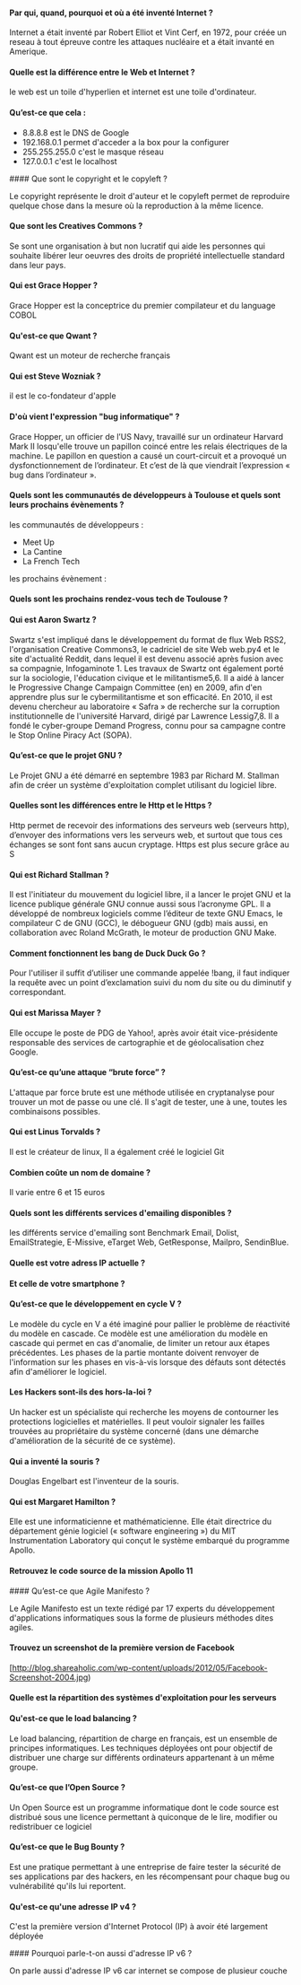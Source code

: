 #### Par qui, quand, pourquoi et où a été inventé Internet ? 

 Internet a était inventé par Robert Elliot et Vint Cerf, en 1972, pour créée un reseau à tout épreuve contre les attaques  nucléaire et a était invanté en Amerique.

#### Quelle est la différence entre le Web et Internet ?

 le web est un toile d'hyperlien et internet est une toile d'ordinateur.

#### Qu’est-ce que cela :

 * 8.8.8.8 est le DNS de Google
 * 192.168.0.1 permet d'acceder a la box pour la configurer
 * 255.255.255.0 c'est le masque réseau
 * 127.0.0.1 c'est le localhost

#### Que sont le copyright et le copyleft ?

 Le copyright représente le droit d'auteur et le copyleft permet de reproduire quelque chose dans la mesure où la reproduction à la même licence.

#### Que sont les Creatives Commons ?
 
 Se sont une organisation à but non lucratif qui aide les personnes qui souhaite libérer leur oeuvres des droits de propriété intellectuelle standard dans leur pays.

#### Qui est Grace Hopper ?

 Grace Hopper est la conceptrice du premier compilateur et du language COBOL 

#### Qu'est-ce que Qwant ?

 Qwant est un moteur de recherche français

#### Qui est Steve Wozniak ?

 il est le co-fondateur d'apple

#### D'où vient l'expression "bug informatique" ?

 Grace Hopper, un officier de l’US Navy,  travaillé sur un ordinateur Harvard Mark II losqu'elle trouve un papillon coincé entre les  relais électriques de la machine. Le papillon en question a causé un court-circuit et a provoqué un dysfonctionnement de l’ordinateur. Et c’est de là que viendrait l’expression « bug dans l’ordinateur ».

#### Quels sont les communautés de développeurs à Toulouse et quels sont leurs prochains évènements ?

les communautés de développeurs :
 
 * Meet Up
 * La Cantine
 * La French Tech

les prochains évènement :
 

#### Quels sont les prochains rendez-vous tech de Toulouse ?





#### Qui est Aaron Swartz ?

 Swartz s'est impliqué dans le développement du format de flux Web RSS2, l'organisation Creative Commons3, le cadriciel de site Web web.py4 et le site d'actualité Reddit, dans lequel il est devenu associé après fusion avec sa compagnie, Infogaminote 1. Les travaux de Swartz ont également porté sur la sociologie, l'éducation civique et le militantisme5,6. Il a aidé à lancer le Progressive Change Campaign Committee (en) en 2009, afin d'en apprendre plus sur le cybermilitantisme et son efficacité. En 2010, il est devenu chercheur au laboratoire « Safra » de recherche sur la corruption institutionnelle de l'université Harvard, dirigé par Lawrence Lessig7,8. Il a fondé le cyber-groupe Demand Progress, connu pour sa campagne contre le Stop Online Piracy Act (SOPA).

#### Qu’est-ce que le projet GNU ?

Le Projet GNU a été démarré en septembre 1983 par Richard M. Stallman afin de créer un système d'exploitation complet utilisant du logiciel libre.

#### Quelles sont les différences entre le Http et le Https ?

Http permet de recevoir des informations des serveurs web (serveurs http), d’envoyer des informations vers les serveurs web, et surtout que tous ces échanges se sont font sans aucun cryptage.
Https est plus secure grâce au S

#### Qui est Richard Stallman ?

Il est l'initiateur du mouvement du logiciel libre, il a lancer le projet GNU et la licence publique générale GNU connue aussi sous l’acronyme GPL. Il a développé de nombreux logiciels comme l’éditeur de texte GNU Emacs, le compilateur C de GNU (GCC), le débogueur GNU (gdb) mais aussi, en collaboration avec Roland McGrath, le moteur de production GNU Make.

#### Comment fonctionnent les bang de Duck Duck Go ?

Pour l'utiliser il suffit d’utiliser une commande appelée !bang, il faut indiquer la requête avec un point d’exclamation suivi du nom du site ou du diminutif y correspondant. 

#### Qui est Marissa Mayer ?

Elle occupe le poste de PDG de Yahoo!, après avoir était vice-présidente responsable des services de cartographie et de géolocalisation chez Google. 

#### Qu’est-ce qu’une attaque “brute force” ?

L'attaque par force brute est une méthode utilisée en cryptanalyse pour trouver un mot de passe ou une clé. Il s'agit de tester, une à une, toutes les combinaisons possibles.

#### Qui est Linus Torvalds ? 

Il est le créateur de linux, Il a également créé le logiciel  Git

#### Combien coûte un nom de domaine ?

Il varie entre 6 et 15 euros

#### Quels sont les différents services d'emailing disponibles ?

les différents service d'emailing sont Benchmark Email, Dolist, EmailStrategie, E-Missive, eTarget Web, GetResponse, Mailpro, SendinBlue. 

#### Quelle est votre adress IP actuelle ?



#### Et celle de votre smartphone ?




#### Qu’est-ce que le développement en cycle V ?


Le modèle du cycle en V a été imaginé pour pallier le problème de réactivité du modèle en cascade. Ce modèle est une amélioration du modèle en cascade qui permet en cas d'anomalie, de limiter un retour aux étapes précédentes. Les phases de la partie montante doivent renvoyer de l'information sur les phases en vis-à-vis lorsque des défauts sont détectés afin d'améliorer le logiciel.

#### Les Hackers sont-ils des hors-la-loi ?

Un hacker  est un spécialiste qui recherche les moyens de contourner les protections logicielles et matérielles. Il peut vouloir signaler les failles trouvées au propriétaire du système concerné (dans une démarche d'amélioration de la sécurité de ce système).

#### Qui a inventé la souris ?

Douglas Engelbart est l'inventeur de la souris.

#### Qui est Margaret Hamilton ?

 Elle est une informaticienne et mathématicienne. Elle était directrice du département génie logiciel (« software engineering ») du MIT Instrumentation Laboratory qui conçut le système embarqué du programme Apollo.

#### Retrouvez le code source de la mission Apollo 11



#### Qu’est-ce que Agile Manifesto ?

Le Agile Manifesto est un texte rédigé par 17 experts du développement d'applications informatiques sous la forme de plusieurs méthodes dites agiles.

#### Trouvez un screenshot de la première version de Facebook

[http://blog.shareaholic.com/wp-content/uploads/2012/05/Facebook-Screenshot-2004.jpg)

#### Quelle est la répartition des systèmes d'exploitation pour les serveurs

#### Qu'est-ce que le load balancing ?

Le load balancing, répartition de charge en français, est un ensemble de principes informatiques. Les techniques déployées ont pour objectif de distribuer une charge sur différents ordinateurs appartenant à un même groupe.

#### Qu’est-ce que l’Open Source ?

Un Open Source est un programme informatique dont le code source est distribué sous une licence permettant à quiconque de le lire, modifier ou redistribuer ce logiciel

#### Qu’est-ce que le Bug Bounty ?

Est une pratique permettant à une entreprise de faire tester la sécurité de ses applications par des hackers, en les récompensant pour chaque bug ou vulnérabilité qu'ils lui reportent.

#### Qu'est-ce qu'une adresse IP v4 ?

C'est la première version d'Internet Protocol (IP) à avoir été largement déployée

#### Pourquoi parle-t-on aussi d'adresse IP v6 ?

On parle aussi d'adresse IP v6 car internet se compose de plusieur couche


















